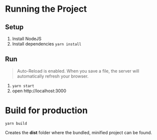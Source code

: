 # Running the Project

## Setup

1. Install NodeJS
2. Install dependencies `yarn install`

## Run

> Auto-Reload is enabled.
> When you save a file, the server will automatically refresh your browser.

1. `yarn start`
2. open http://localhost:3000

# Build for production

`yarn build`

Creates the **dist** folder where the bundled, minified project can be found.
